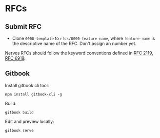 # RFCs

## Submit RFC

- Clone `0000-template` to `rfcs/0000-feature-name`, where `feature-name` is the descriptive name of the RFC. Don't assign an number yet.

Nervos RFCs should follow the keyword conventions defined in [RFC 2119](https://tools.ietf.org/html/rfc2119), [RFC 6919](https://tools.ietf.org/html/rfc6919).

## Gitbook

Install gitbook cli tool:

    npm install gitbook-cli -g

Build:

    gitbook build

Edit and preview locally:

    gitbook serve

